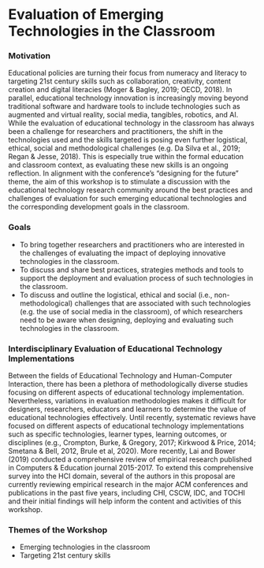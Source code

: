 # Evaluation of Emerging Technologies in the Classroom

### Motivation
Educational policies are turning their focus from numeracy and literacy to targeting 21st century skills such as collaboration, creativity, content creation and digital literacies (Moger & Bagley, 2019; OECD, 2018). In parallel, educational technology innovation is increasingly moving beyond traditional software and hardware tools to include technologies such as augmented and virtual reality, social media, tangibles, robotics, and AI. While the evaluation of educational technology in the classroom has always been a challenge for researchers and practitioners, the shift in the technologies used and the skills targeted is posing even further logistical, ethical, social and methodological challenges (e.g. Da Silva et al., 2019; Regan & Jesse, 2018). This is especially true within the formal education and classroom context, as evaluating these new skills is an ongoing reflection. In alignment with the conference’s “designing for the future” theme, the aim of this workshop is to stimulate a discussion with the educational technology research community around the best practices and challenges of evaluation for such emerging educational technologies and the corresponding development goals in the classroom.

### Goals
- To bring together researchers and practitioners who are interested in the challenges of evaluating the impact of deploying innovative technologies in the classroom.
- To discuss and share best practices, strategies methods and tools to support the deployment and evaluation process of such technologies in the classroom.
- To discuss and outline the logistical, ethical and social (i.e., non-methodological) challenges that are associated with such technologies (e.g. the use of social media in the classroom), of which researchers need to be aware when designing, deploying and evaluating such technologies in the classroom.

### Interdisciplinary Evaluation of Educational Technology Implementations
Between the fields of Educational Technology and Human-Computer Interaction, there has been a plethora of methodologically diverse studies focusing on different aspects of educational technology implementation. Nevertheless, variations in evaluation methodologies makes it difficult for designers, researchers, educators and learners to determine the value of educational technologies effectively. Until recently, systematic reviews have focused on different aspects of educational technology implementations such as specific technologies, learner types, learning outcomes, or disciplines (e.g., Crompton, Burke, & Gregory, 2017; Kirkwood & Price, 2014; Smetana & Bell, 2012, Brule et al, 2020). More recently, Lai and Bower (2019) conducted a comprehensive review of empirical research published in Computers & Education journal 2015-2017. To extend this comprehensive survey into the HCI domain, several of the authors in this proposal are currently reviewing empirical research in the major ACM conferences and publications in the past five years, including CHI, CSCW, IDC, and TOCHI and their initial findings will help inform the content and activities of this workshop.

### Themes of the Workshop
- Emerging technologies in the classroom
- Targeting 21st century skills
